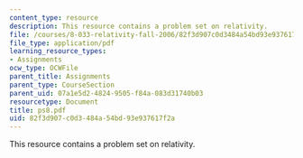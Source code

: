 ```yaml
---
content_type: resource
description: This resource contains a problem set on relativity.
file: /courses/8-033-relativity-fall-2006/82f3d907c0d3484a54bd93e937617f2a_ps8.pdf
file_type: application/pdf
learning_resource_types:
- Assignments
ocw_type: OCWFile
parent_title: Assignments
parent_type: CourseSection
parent_uid: 07a1e5d2-4824-9505-f84a-083d31740b03
resourcetype: Document
title: ps8.pdf
uid: 82f3d907-c0d3-484a-54bd-93e937617f2a
---
```

This resource contains a problem set on relativity.

